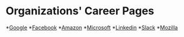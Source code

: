 Organizations' Career Pages
=============

*[Google](https://www.google.com/about/careers/jobs#t=sq&q=j&li=20&l=false&jlo=en-US&jc=DATA_CENTER_OPERATIONS&jc=DEVELOPER_RELATIONS&jc=HARDWARE_ENGINEERING&jc=INFORMATION_TECHNOLOGY&jc=NETWORK_ENGINEERING&jc=TECHNICAL_WRITING&jc=TECHNICAL_SOLUTIONS&jc=TECHNICAL_INFRASTRUCTURE_ENGINEERING&jc=SOFTWARE_ENGINEERING&jc=MANUFACTURING_SUPPLY_CHAIN&jc=PROGRAM_MANAGEMENT&jc=PRODUCT_MANAGEMENT&jc=USER_EXPERIENCE&je=INTERN&jcoid=7c8c6665-81cf-4e11-8fc9-ec1d6a69120c&jcoid=e43afd0d-d215-45db-a154-5386c9036525&)
*[Facebook](https://www.facebook.com/careers/university/internships/engineering)
*[Amazon](https://amazon.jobs/en/teams/university-tech-internship)
*[Microsoft](https://careers.microsoft.com/students/internships)
*[Linkedin](https://studentcareers.linkedin.com/internships/technical)
*[Slack](https://slack.com/careers)
*[Mozilla](https://careers.mozilla.org/university/)